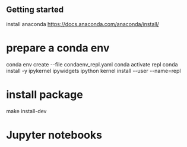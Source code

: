 ## Getting started

install anaconda https://docs.anaconda.com/anaconda/install/

# prepare a conda env 

conda env create --file condaenv_repl.yaml
conda activate repl
conda install -y ipykernel ipywidgets
ipython kernel install --user --name=repl

# install package

make install-dev

# Jupyter notebooks

